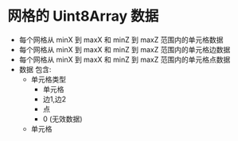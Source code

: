 # 网格的 Uint8Array 数据

* 每个网格从 minX 到 maxX 和 minZ 到 maxZ 范围内的单元格数据
* 每个网格从 minX 到 maxX 和 minZ 到 maxZ 范围内的单元格边数据
* 每个网格从 minX 到 maxX 和 minZ 到 maxZ 范围内的单元格点数据
* 数据 包含:
    + 单元格类型
        - 单元格
        - 边1,边2
        - 点
        - 0 (无效数据)
    + 单元格
